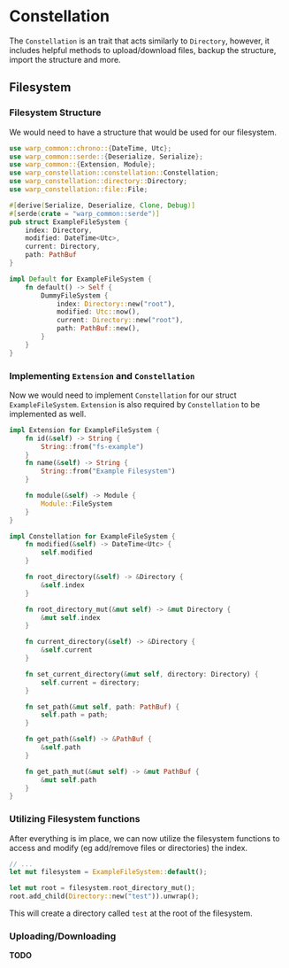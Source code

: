 # Constellation

The `Constellation` is an trait that acts similarly to `Directory`, however, it includes helpful methods to upload/download files, backup the structure, import the structure and more. 


## Filesystem

### Filesystem Structure
We would need to have a structure that would be used for our filesystem.

```rust
use warp_common::chrono::{DateTime, Utc};
use warp_common::serde::{Deserialize, Serialize};
use warp_common::{Extension, Module};
use warp_constellation::constellation::Constellation;
use warp_constellation::directory::Directory;
use warp_constellation::file::File;

#[derive(Serialize, Deserialize, Clone, Debug)]
#[serde(crate = "warp_common::serde")]
pub struct ExampleFileSystem {
	index: Directory,
	modified: DateTime<Utc>,
	current: Directory,
	path: PathBuf
}

impl Default for ExampleFileSystem {
    fn default() -> Self {
        DummyFileSystem {
            index: Directory::new("root"),
            modified: Utc::now(),
            current: Directory::new("root"),
            path: PathBuf::new(),
        }
    }
}

```

### Implementing `Extension` and `Constellation`
Now we would need to implement `Constellation` for our struct `ExampleFileSystem`. `Extension` is also required by `Constellation` to be implemented as well.

```rust
impl Extension for ExampleFileSystem {
    fn id(&self) -> String {
        String::from("fs-example")
    }
    fn name(&self) -> String {
        String::from("Example Filesystem")
    }

    fn module(&self) -> Module {
        Module::FileSystem
    }
}

impl Constellation for ExampleFileSystem {
    fn modified(&self) -> DateTime<Utc> {
        self.modified
    }

    fn root_directory(&self) -> &Directory {
        &self.index
    }

    fn root_directory_mut(&mut self) -> &mut Directory {
        &mut self.index
    }

    fn current_directory(&self) -> &Directory {
        &self.current
    }

    fn set_current_directory(&mut self, directory: Directory) {
        self.current = directory;
    }

    fn set_path(&mut self, path: PathBuf) {
        self.path = path;
    }

    fn get_path(&self) -> &PathBuf {
        &self.path
    }

    fn get_path_mut(&mut self) -> &mut PathBuf {
        &mut self.path
    }
}
```

### Utilizing Filesystem functions

After everything is im place, we can now utilize the filesystem functions to access and modify (eg add/remove files or directories) the index.

```rust
// ...
let mut filesystem = ExampleFileSystem::default();

let mut root = filesystem.root_directory_mut();
root.add_child(Directory::new("test")).unwrap();

```

This will create a directory called `test` at the root of the filesystem.

### Uploading/Downloading

**TODO**